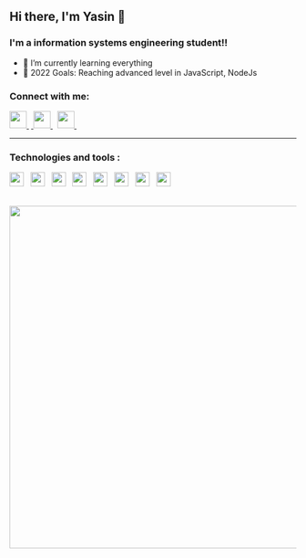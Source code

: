 ## Hi there, I'm Yasin 👋 

### I'm a information systems engineering student!!
- 🌱 I’m currently learning everything 
- 🥅 2022 Goals: Reaching advanced level in JavaScript, NodeJs

### Connect with me:

<a href=https://www.linkedin.com/in/yasinkocadagli/> <img src="https://cdn4.iconfinder.com/data/icons/colorful-guache-social-media-logos-1/159/social-media_linkedin-512.png" width="30"> </a>&nbsp;<a href=https://www.instagram.com/yasinkocadaglii/> <img src="https://cdn4.iconfinder.com/data/icons/colorful-guache-social-media-logos-1/155/social-media_instagram-black-512.png" width="30"> </a>&nbsp;
<a href='mailto:yasinkocadagli@gmail.com'> <img src="https://cdn3.iconfinder.com/data/icons/colorful-guache-social-media-logos-1/154/social-media_email_new-3-512.png" width="30"> </a>&nbsp;

------------

### Technologies and tools :
<img src="https://cdn.svgporn.com/logos/javascript.svg" width="25"> &nbsp;
<img src="https://cdn.svgporn.com/logos/c-sharp.svg" width="25"> &nbsp;
<img src="https://cdn.svgporn.com/logos/python.svg" width="25"> &nbsp; 
<img src="https://cdn.svgporn.com/logos/java.svg" width="25"> &nbsp;
<img src="https://cdn.svgporn.com/logos/nodejs-icon.svg" width="25"> &nbsp;
<img src="https://cdn.svgporn.com/logos/webstorm.svg" width="25"> &nbsp;
<img src="https://cdn.svgporn.com/logos/visual-studio-code.svg" width="25"> &nbsp;
<img src="https://cdn.svgporn.com/logos/visual-studio.svg" width="25"> &nbsp;



</br>
<img width=600 src="https://wakatime.com/share/@c168232a-d758-433a-bbdd-c08ae712e5e3/ca64d2e9-8943-4e31-91f8-efe867fd1dd8.svg">
